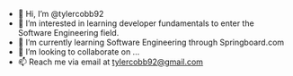 - 👋 Hi, I’m @tylercobb92
- 👀 I’m interested in learning developer fundamentals to enter the Software Engineering field.
- 🌱 I’m currently learning Software Engineering through Springboard.com 
- 💞️ I’m looking to collaborate on ...
- 📫 Reach me via email at tylercobb92@gmail.com 

<!---
tylercobb92/tylercobb92 is a ✨ special ✨ repository because its `README.md` (this file) appears on your GitHub profile.
You can click the Preview link to take a look at your changes.
--->
